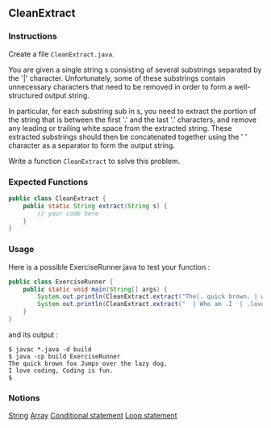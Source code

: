 ## CleanExtract

### Instructions

Create a file `CleanExtract.java`.

You are given a single string s consisting of several substrings separated by the '|' character. Unfortunately, some of these substrings contain unnecessary characters that need to be removed in order to form a well-structured output string.

In particular, for each substring sub in s, you need to extract the portion of the string that is between the first '.' and the last '.' characters, and remove any leading or trailing white space from the extracted string. These extracted substrings should then be concatenated together using the ' ' character as a separator to form the output string.

Write a function `CleanExtract` to solve this problem.

### Expected Functions

```java
public class CleanExtract {
    public static String extract(String s) {
        // your code here
    }
}
```

### Usage

Here is a possible ExerciseRunner.java to test your function :

```java
public class ExerciseRunner {
    public static void main(String[] args) {
        System.out.println(CleanExtract.extract("The|. quick brown. | what do you ..| .fox .|. Jumps over the lazy dog. ."));
        System.out.println(CleanExtract.extract("  | Who am .I  | .love coding,  |  |.  Coding is fun . | ...  "));
    }
}
```

and its output :

```shell
$ javac *.java -d build
$ java -cp build ExerciseRunner
The quick brown fox Jumps over the lazy dog.
I love coding, Coding is fun.
$
```

### Notions

[String](https://docs.oracle.com/en/java/javase/17/docs/api/java.base/java/lang/String.html)
[Array](https://docs.oracle.com/javase/tutorial/java/nutsandbolts/arrays.html)
[Conditional statement](https://docs.oracle.com/javase/tutorial/java/nutsandbolts/if.html)
[Loop statement](https://docs.oracle.com/javase/tutorial/java/nutsandbolts/for.html)

